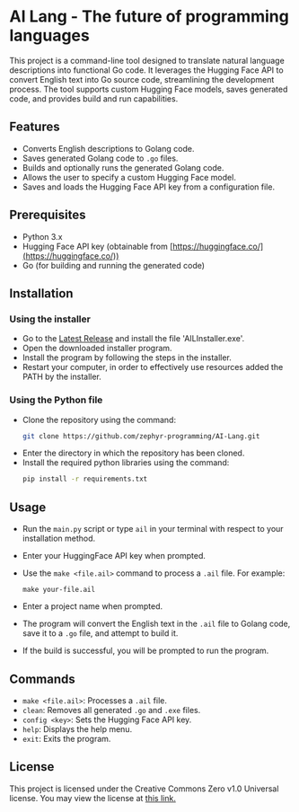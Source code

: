 # AI Lang - The future of programming languages

This project is a command-line tool designed to translate natural language descriptions into functional Go code. It leverages the Hugging Face API to convert English text into Go source code, streamlining the development process. The tool supports custom Hugging Face models, saves generated code, and provides build and run capabilities.

## Features

*   Converts English descriptions to Golang code.
*   Saves generated Golang code to `.go` files.
*   Builds and optionally runs the generated Golang code.
*   Allows the user to specify a custom Hugging Face model.
*   Saves and loads the Hugging Face API key from a configuration file.

## Prerequisites

*   Python 3.x
*   Hugging Face API key (obtainable from [https://huggingface.co/](https://huggingface.co/))
*   Go (for building and running the generated code)

## Installation

### Using the installer

*   Go to the [Latest Release](https://github.com/zephyr-programming/AI-Lang/releases/tag/Installer) and install the file 'AILInstaller.exe'.
*   Open the downloaded installer program.
*   Install the program by following the steps in the installer.
*   Restart your computer, in order to effectively use resources added the PATH by the installer.

### Using the Python file

*   Clone the repository using the command:
    ```bash
    git clone https://github.com/zephyr-programming/AI-Lang.git
    ```
*   Enter the directory in which the repository has been cloned.
*   Install the required python libraries using the command:
    ```bash
    pip install -r requirements.txt
    ```

## Usage

*  Run the `main.py` script or type `ail` in your terminal with respect to your installation method.
*  Enter your HuggingFace API key when prompted.
*  Use the `make <file.ail>` command to process a `.ail` file.  For example:

    ```
    make your-file.ail
    ```

*  Enter a project name when prompted.
*  The program will convert the English text in the `.ail` file to Golang code, save it to a `.go` file, and attempt to build it.
*  If the build is successful, you will be prompted to run the program.

## Commands

*   `make <file.ail>`: Processes a `.ail` file.
*   `clean`: Removes all generated `.go` and `.exe` files.
*   `config <key>`: Sets the Hugging Face API key.
*   `help`: Displays the help menu.
*   `exit`: Exits the program.

## License

This project is licensed under the Creative Commons Zero v1.0 Universal license. You may view the license at [this link.](https://github.com/zephyr-programming/AI-Lang/blob/main/LICENSE)
